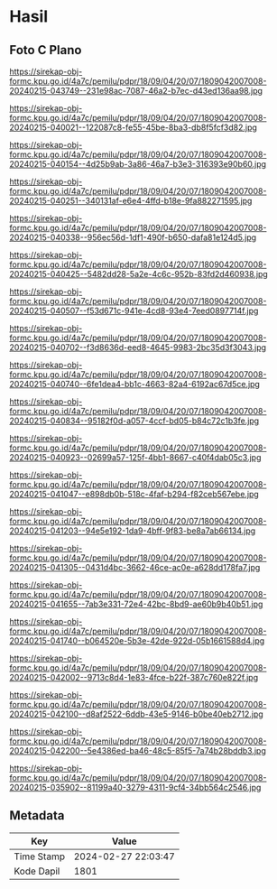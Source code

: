 # Hasil

## Foto C Plano

https://sirekap-obj-formc.kpu.go.id/4a7c/pemilu/pdpr/18/09/04/20/07/1809042007008-20240215-043749--231e98ac-7087-46a2-b7ec-d43ed136aa98.jpg

https://sirekap-obj-formc.kpu.go.id/4a7c/pemilu/pdpr/18/09/04/20/07/1809042007008-20240215-040021--122087c8-fe55-45be-8ba3-db8f5fcf3d82.jpg

https://sirekap-obj-formc.kpu.go.id/4a7c/pemilu/pdpr/18/09/04/20/07/1809042007008-20240215-040154--4d25b9ab-3a86-46a7-b3e3-316393e90b60.jpg

https://sirekap-obj-formc.kpu.go.id/4a7c/pemilu/pdpr/18/09/04/20/07/1809042007008-20240215-040251--340131af-e6e4-4ffd-b18e-9fa882271595.jpg

https://sirekap-obj-formc.kpu.go.id/4a7c/pemilu/pdpr/18/09/04/20/07/1809042007008-20240215-040338--956ec56d-1df1-490f-b650-dafa81e124d5.jpg

https://sirekap-obj-formc.kpu.go.id/4a7c/pemilu/pdpr/18/09/04/20/07/1809042007008-20240215-040425--5482dd28-5a2e-4c6c-952b-83fd2d460938.jpg

https://sirekap-obj-formc.kpu.go.id/4a7c/pemilu/pdpr/18/09/04/20/07/1809042007008-20240215-040507--f53d671c-941e-4cd8-93e4-7eed0897714f.jpg

https://sirekap-obj-formc.kpu.go.id/4a7c/pemilu/pdpr/18/09/04/20/07/1809042007008-20240215-040702--f3d8636d-eed8-4645-9983-2bc35d3f3043.jpg

https://sirekap-obj-formc.kpu.go.id/4a7c/pemilu/pdpr/18/09/04/20/07/1809042007008-20240215-040740--6fe1dea4-bb1c-4663-82a4-6192ac67d5ce.jpg

https://sirekap-obj-formc.kpu.go.id/4a7c/pemilu/pdpr/18/09/04/20/07/1809042007008-20240215-040834--95182f0d-a057-4ccf-bd05-b84c72c1b3fe.jpg

https://sirekap-obj-formc.kpu.go.id/4a7c/pemilu/pdpr/18/09/04/20/07/1809042007008-20240215-040923--02699a57-125f-4bb1-8667-c40f4dab05c3.jpg

https://sirekap-obj-formc.kpu.go.id/4a7c/pemilu/pdpr/18/09/04/20/07/1809042007008-20240215-041047--e898db0b-518c-4faf-b294-f82ceb567ebe.jpg

https://sirekap-obj-formc.kpu.go.id/4a7c/pemilu/pdpr/18/09/04/20/07/1809042007008-20240215-041203--94e5e192-1da9-4bff-9f83-be8a7ab66134.jpg

https://sirekap-obj-formc.kpu.go.id/4a7c/pemilu/pdpr/18/09/04/20/07/1809042007008-20240215-041305--0431d4bc-3662-46ce-ac0e-a628dd178fa7.jpg

https://sirekap-obj-formc.kpu.go.id/4a7c/pemilu/pdpr/18/09/04/20/07/1809042007008-20240215-041655--7ab3e331-72e4-42bc-8bd9-ae60b9b40b51.jpg

https://sirekap-obj-formc.kpu.go.id/4a7c/pemilu/pdpr/18/09/04/20/07/1809042007008-20240215-041740--b064520e-5b3e-42de-922d-05b1661588d4.jpg

https://sirekap-obj-formc.kpu.go.id/4a7c/pemilu/pdpr/18/09/04/20/07/1809042007008-20240215-042002--9713c8d4-1e83-4fce-b22f-387c760e822f.jpg

https://sirekap-obj-formc.kpu.go.id/4a7c/pemilu/pdpr/18/09/04/20/07/1809042007008-20240215-042100--d8af2522-6ddb-43e5-9146-b0be40eb2712.jpg

https://sirekap-obj-formc.kpu.go.id/4a7c/pemilu/pdpr/18/09/04/20/07/1809042007008-20240215-042200--5e4386ed-ba46-48c5-85f5-7a74b28bddb3.jpg

https://sirekap-obj-formc.kpu.go.id/4a7c/pemilu/pdpr/18/09/04/20/07/1809042007008-20240215-035902--81199a40-3279-4311-9cf4-34bb564c2546.jpg


## Metadata

| Key        | Value               |
| ---------- | ------------------- |
| Time Stamp | 2024-02-27 22:03:47 |
| Kode Dapil | 1801                |



